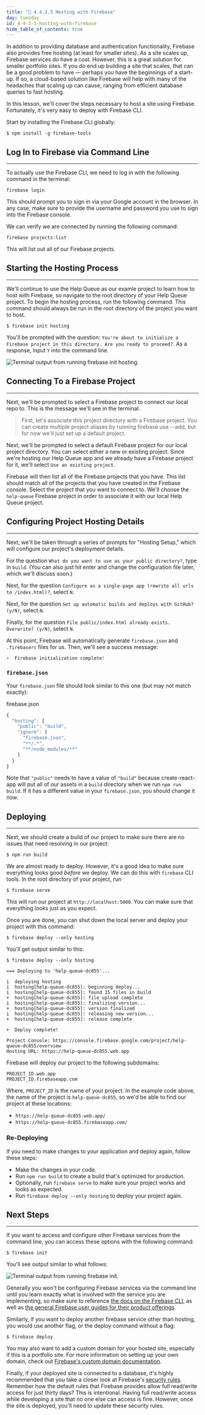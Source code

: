 ```yaml
---
title: "📓 4.4.2.3 Hosting with Firebase"
day: tuesday
id: 4-4-2-3-hosting-with-firebase
hide_table_of_contents: true
---
```


In addition to providing database and authentication functionality, Firebase also provides free hosting (at least for smaller sites). As a site scales up, Firebase services do have a cost. However, this is a great solution for smaller portfolio sites. If you do end up building a site that scales, that can be a good problem to have — perhaps you have the beginnings of a start-up. If so, a cloud-based solution like Firebase will help with many of the headaches that scaling up can cause, ranging from efficient database queries to fast hosting.

In this lesson, we'll cover the steps necessary to host a site using Firebase. Fortunately, it's very easy to deploy with Firebase CLI. 

Start by installing the Firebase CLI globally:

```
$ npm install -g firebase-tools
```

## Log In to Firebase via Command Line
---

To actually use the Firebase CLI, we need to log in with the following command in the terminal:

```
firebase login
```

This should prompt you to sign in via your Google account in the browser. In any case, make sure to provide the username and password you use to sign into the Firebase console.

We can verify we are connected by running the following command:

```
firebase projects:list
```

This will list out all of our Firebase projects.

## Starting the Hosting Process
---

We'll continue to use the Help Queue as our examle project to learn how to host with Firebase, so navigate to the root directory of your Help Queue project. To begin the hosting process, run the following command. This command should always be run in the root directory of the project you want to host.

```
$ firebase init hosting
```

You'll be prompted with the question: `You're about to initialize a Firebase project in this directory. Are you ready to proceed?`. As a response, input `Y` into the command line.

![Terminal output from running `firebase init hosting`.](/images/React/Week-4-React-2020/firebase-init-hosting.png)

## Connecting To a Firebase Project
---

Next, we'll be prompted to select a Firebase project to connect our local repo to. This is the message we'll see in the terminal:

> First, let's associate this project directory with a Firebase project. 
You can create multiple project aliases by running firebase use --add, 
but for now we'll just set up a default project.

Next, we'll be prompted to select a default Firebase project for our local project directory. You can select either a new or existing project. Since we're hosting our Help Queue app and we already have a Firebase project for it, we'll select `Use an existing project`.

Firebase will then list all of the Firebase projects that you have. This list should match all of the projects that you have created in the Firebase console. Select the project that you want to connect to. We'll choose the `help-queue` Firebase project in order to associate it with our local Help Queue project.

## Configuring Project Hosting Details
---

Next, we'll be taken through a series of prompts for "Hosting Setup," which will configure our project's deployment details. 

For the question `What do you want to use as your public directory?`, type in `build`. (You can also just hit enter and change the configuration file later, which we'll discuss soon.)

Next, for the question `Configure as a single-page app (rewrite all urls to /index.html)?`, select `N`.

Next, for the question `Set up automatic builds and deploys with GitHub? (y/N)`, select `N`.

Finally, for the question `File public/index.html already exists. Overwrite? (y/N)`, select `N`.

At this point, Firebase will automatically generate `firebase.json` and `.firebaserc` files for us. Then, we'll see a success message:

```js
+  Firebase initialization complete!
```

### `firebase.json`

Your `firebase.json` file should look similar to this one (but may not match exactly):

<div class="filename">firebase.json</div>

```js
{
  "hosting": {
    "public": "build",
    "ignore": [
      "firebase.json",
      "**/.*",
      "**/node_modules/**"
    ]
  }
}
```

Note that `"public"` needs to have a value of `"build"` because create-react-app will put all of our assets in a `build` directory when we run `npm run build`. If it has a different value in your `firebase.json`, you should change it now.

## Deploying
---

Next, we should create a build of our project to make sure there are no issues that need resolving in our project:

```
$ npm run build
``` 

We are almost ready to deploy. However, it's a good idea to make sure everything looks good _before_ we deploy. We can do this with `firebase` CLI tools. In the root directory of your project, run

```
$ firebase serve
```

This will run our project at `http://localhost:5000`. You can make sure that everything looks just as you expect.

Once you are done, you can shut down the local server and deploy your project with this command:

```
$ firebase deploy --only hosting
```

You'll get output similar to this:

```
$ firebase deploy --only hosting

=== Deploying to 'help-queue-dc855'...

i  deploying hosting
i  hosting[help-queue-dc855]: beginning deploy...
i  hosting[help-queue-dc855]: found 15 files in build
+  hosting[help-queue-dc855]: file upload complete
i  hosting[help-queue-dc855]: finalizing version...
+  hosting[help-queue-dc855]: version finalized
i  hosting[help-queue-dc855]: releasing new version...
+  hosting[help-queue-dc855]: release complete

+  Deploy complete!

Project Console: https://console.firebase.google.com/project/help-queue-dc855/overview
Hosting URL: https://help-queue-dc855.web.app
```

Firebase will deploy our project to the following subdomains:

```
PROJECT_ID.web.app
PROJECT_ID.firebaseapp.com
```

Where, *`PROJECT_ID`* is the name of your project. In the example code above, the name of the project is `help-queue-dc855`, so we'd be able to find our project at these locations:

* `https://help-queue-dc855.web.app/`
* `https://help-queue-dc855.firebaseapp.com/`

### Re-Deploying

If you need to make changes to your application and deploy again, follow these steps:

* Make the changes in your code.
* Run `npm run build` to create a build that's optimized for production.
* Optionally, run `firebase serve` to make sure your project works and looks as expected.
* Run `firebase deploy --only hosting` to deploy your project again.

## Next Steps
---

If you want to access and configure other Firebase services from the command line, you can access these options with the following command:

```
$ firebase init
```

You'll see output similar to what follows:

![Terminal output from running `firebase init`.](/images/React/Week-4-React-2020/firebase-init.png)

Generally you won't be configuring Firebase services via the command line until you learn exactly what is involved with the service you are implementing, so make sure to reference [the docs on the Firebase CLI](https://firebase.google.com/docs/cli), as well as [the general Firebase user guides for their product offerings](https://firebase.google.com/docs/build).

Similarly, if you want to deploy another firebase service other than hosting, you would use another flag, or the deploy command without a flag:

```
$ firebase deploy
```

You may also want to add a custom domain for your hosted site, especially if this is a portfolio site. For more information on setting up your own domain, check out [Firebase's custom domain documentation](https://firebase.google.com/docs/hosting/custom-domain).

Finally, if your deployed site is connected to a database, it's highly recommended that you take a closer look at Firebase's [security rules](https://firebase.google.com/docs/rules). Remember how the default rules that Firebase provides allow full read/write access for just thirty days? This is intentional. Having full read/write access while developing a site that no one else can access is fine. However, once the site is deployed, you'll need to update these security rules. 
